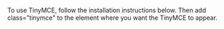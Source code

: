 To use TinyMCE, follow the installation instructions below. Then add class="tinymce" to the element where you want the TinyMCE to appear.
